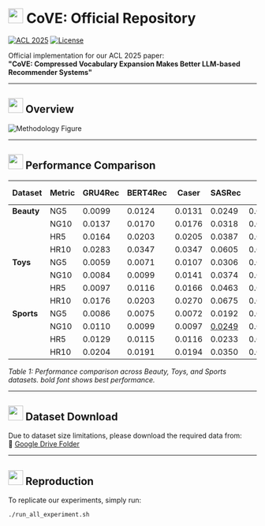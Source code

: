 # <img src="https://img.icons8.com/color/48/000000/artificial-intelligence.png" width="30"/> CoVE: Official Repository

[![ACL 2025](https://img.shields.io/badge/ACL-2025-blue)](https://acl2025.org)
[![License](https://img.shields.io/badge/License-Apache_2.0-blue.svg)](https://opensource.org/licenses/Apache-2.0)

Official implementation for our ACL 2025 paper:  
**"CoVE: Compressed Vocabulary Expansion Makes Better LLM-based Recommender Systems"**

---

## <img src="https://img.icons8.com/color/48/000000/overview-pages-1.png" width="30"/> Overview

![Methodology Figure](https://github.com/HaochenZhang717/CoVE-official-Repo/raw/main/figure-1.png)

---

## <img src="https://img.icons8.com/color/48/000000/leaderboard.png" width="30"/> Performance Comparison

<div align="center">

| Dataset  | Metric | GRU4Rec | BERT4Rec | Caser | SASRec | P5 | HGN | S³-Rec | FDSA | TIGER | <span style="color:green">**CoVE**</span> |
|----------|--------|---------|----------|-------|--------|----|-----|--------|------|-------|-------|
| **Beauty** | NG5 | 0.0099 | 0.0124 | 0.0131 | 0.0249 | 0.0107 | 0.0206 | 0.0244 | 0.0163 | <u>0.0321</u> | <span style="color:green">**0.0498**</span> |
|          | NG10 | 0.0137 | 0.0170 | 0.0176 | 0.0318 | 0.0136 | 0.0266 | 0.0327 | 0.0208 | <u>0.0384</u> | <span style="color:green">**0.0593**</span> |
|          | HR5 | 0.0164 | 0.0203 | 0.0205 | 0.0387 | 0.0163 | 0.0325 | 0.0387 | 0.0267 | <u>0.0454</u> | <span style="color:green">**0.0714**</span> |
|          | HR10 | 0.0283 | 0.0347 | 0.0347 | 0.0605 | 0.0254 | 0.0512 | 0.0647 | 0.0407 | <u>0.0648</u> | <span style="color:green">**0.1009**</span> |
| **Toys** | NG5 | 0.0059 | 0.0071 | 0.0107 | 0.0306 | 0.0050 | 0.0221 | 0.0294 | 0.0140 | <u>0.0371</u> | <span style="color:green">**0.0509**</span> |
|          | NG10 | 0.0084 | 0.0099 | 0.0141 | 0.0374 | 0.0066 | 0.0277 | 0.0376 | 0.0189 | <u>0.0432</u> | <span style="color:green">**0.0595**</span> |
|          | HR5 | 0.0097 | 0.0116 | 0.0166 | 0.0463 | 0.0070 | 0.0321 | 0.0443 | 0.0228 | <u>0.0521</u> | <span style="color:green">**0.0719**</span> |
|          | HR10 | 0.0176 | 0.0203 | 0.0270 | 0.0675 | 0.0121 | 0.0497 | 0.0700 | 0.0381 | <u>0.0712</u> | <span style="color:green">**0.0986**</span> |
| **Sports** | NG5 | 0.0086 | 0.0075 | 0.0072 | 0.0192 | 0.0041 | 0.0120 | <u>0.0204</u> | 0.0156 | 0.0181 | <span style="color:green">**0.0296**</span> |
|            | NG10 | 0.0110 | 0.0099 | 0.0097 | <u>0.0249</u> | 0.0052 | 0.0159 | 0.0240 | 0.0156 | 0.0225 | <span style="color:green">**0.0359**</span> |
|            | HR5 | 0.0129 | 0.0115 | 0.0116 | 0.0233 | 0.0061 | 0.0189 | 0.0251 | 0.0182 | <u>0.0264</u> | <span style="color:green">**0.0428**</span> |
|            | HR10 | 0.0204 | 0.0191 | 0.0194 | 0.0350 | 0.0095 | 0.0313 | 0.0385 | 0.0288 | <u>0.0400</u> | <span style="color:green">**0.0624**</span> |

</div>

*Table 1: Performance comparison across Beauty, Toys, and Sports datasets. bold font shows best performance.*

---

## <img src="https://img.icons8.com/color/48/000000/download--v1.png" width="30"/> Dataset Download

Due to dataset size limitations, please download the required data from:  
🔗 [Google Drive Folder](https://drive.google.com/drive/folders/1h_swkdw4Evp7X4iNaOYczlf_vvCd_Px6?usp=share_link)

---

## <img src="https://img.icons8.com/color/48/000000/experimental.png" width="30"/> Reproduction

To replicate our experiments, simply run:

```bash
./run_all_experiment.sh
